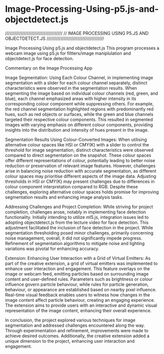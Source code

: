 # Image-Processing-Using-p5.js-and-objectdetect.js

/////////////////////////////////////
// IMAGE PROCESSING USING P5.JS AND OBJECTDETECT.JS
/////////////////////////////////////

Image Processing Using p5.js and objectdetect.js
This program processes a webcam image using p5.js for filtters/image maniplulation and objectdetect.js for face detection.

Commentary on the Image Processing App

Image Segmentation:
Using Each Colour Channel, in implementing image segmentation with a slider for each colour channel separately, 
distinct characteristics were observed in the segmentation results. When segmenting the image based on individual 
colour channels (red, green, and blue), each channel emphasized areas with higher intensity in its corresponding 
colour component while suppressing others. For example, the red channel segmentation highlighted regions with 
predominantly red hues, such as red objects or surfaces, while the green and blue channels targeted their 
respective colour components. This resulted in segmented images with varying emphasis on different colour 
components, providing insights into the distribution and intensity of hues present in the image.

Segmentation Results Using Colour-Converted Images:
When utilising alternative colour spaces like HSI or CMY(K) with a slider to control the threshold for image 
segmentation, distinct characteristics were observed compared to direct segmentation on the snapshot. 
These colour spaces offer different representations of colour, potentially leading to better noise reduction 
or preservation of relevant image features. However, challenges arise in balancing noise reduction with accurate 
segmentation, as different colour spaces may prioritise different aspects of the image data. Adjusting thresholds 
in HSI or CMY(K) may present challenges due to differences in colour component interpretation compared to RGB. 
Despite these challenges, exploring alternative colour spaces holds promise for improving segmentation results and 
enhancing image analysis tasks.

Addressing Challenges and Project Completion:
While striving for project completion, challenges arose, notably in implementing face detection functionality. 
Initially intending to utilize ml5.js, integration issues led to adopting objectdetect.js from the lecture video 
for face detection. This adjustment facilitated the inclusion of face detection in the project. While segmentation 
thresholding posed minor challenges, primarily concerning noise management, overall, it did not significantly 
impede progress. Refinement of segmentation algorithms to mitigate noise and lighting variations was pivotal for 
enhancing accuracy. 

Extension: Enhancing User Interaction with a Grid of Virtual Emitters:
As part of the creative extension, a grid of virtual emitters was implemented to enhance user interaction and 
engagement. This feature overlays on the image or webcam feed, emitting particles based on surrounding image 
content and user-defined rules. Parameters such as brightness or colour influence govern particle behaviour, 
while rules for particle generation, behaviour, or appearance are established based on nearby pixel influence. 
Real-time visual feedback enables users to witness how changes in the image content affect particle behaviour, 
creating an engaging experience. The extension aims to provide users with an interactive and dynamic visual 
representation of the image content, enhancing their overall experience.

In conclusion, the project explored various techniques for image segmentation and addressed challenges encountered 
along the way. Through experimentation and refinement, improvements were made to achieve desired outcomes. 
Additionally, the creative extension added a unique dimension to the project, enhancing user interaction and 
engagement.
